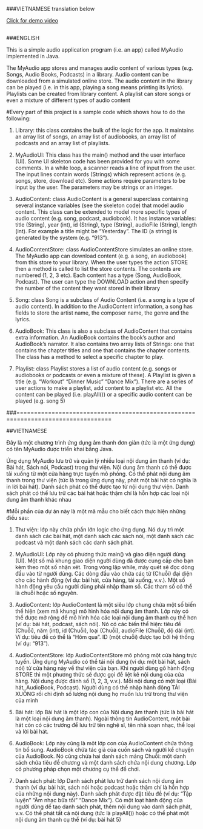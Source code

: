 ###VIETNAMESE translation below


<a href = "https://drive.google.com/drive/folders/1nIHVzezOzOM2ZuvnHWou7NtjhrcpCZzi?usp=drive_link">
Click for demo video</a>


##


###ENGLISH

This is a simple audio application program (i.e. an app) called MyAudio implemented in Java.

The MyAudio app stores and manages audio content of various types (e.g. Songs, Audio Books, Podcasts) in a library. Audio content can be downloaded from a simulated online store.
The audio content in the library can be played (i.e. in this app, playing a song means printing its lyrics). 
Playlists can be created from library content. A playlist can store songs or even a mixture of different types of audio content

#Every part of this project is a sample code which shows how to do the following:

1.	Library: this class contains the bulk of the logic for the app. It maintains an array list of songs, an array list of audiobooks, an array list of podcasts and an array list of playlists. 

2.	MyAudioUI: This class has the main() method and the user interface (UI). Some UI skeleton code has been provided for you with some comments. In a while loop, a scanner reads a line of input from the user. The input lines contain words (Strings) which represent actions (e.g. songs, store, download etc). Some actions require parameters to be input by the user. The parameters may be strings or an integer. 

3.	AudioContent: class AudioContent is a general superclass containing several instance variables (see the skeleton code) that model audio content. This class can be extended to model more specific types of audio content (e.g. song, podcast, audiobook). It has instance variables: title (String), year (int), id (String), type (String), audioFile (String), length (int). For example a title might be “Yesterday”. The ID (a string) is generated by the system (e.g. “913”). 

4.	AudioContentStore: class AudioContentStore simulates an online store. The MyAudio app can download content (e.g. a song, an audiobook) from this store to your library. When the user types the action STORE then a method is called to list the store contents. The contents are numbered (1, 2, 3 etc). Each content has a type (Song, AudioBook, Podcast). The user can type the DOWNLOAD action and then specify the number of the content they want stored in their library
   
5.	Song: class Song is a subclass of Audio Content (i.e. a song is a type of audio content). In addition to the AudioContent information, a song has fields to store the artist name, the composer name, the genre and the lyrics.
   
6.	AudioBook: This class is also a subclass of AudioContent that contains extra information. An AudioBook contains the book’s author and AudioBook’s narrator. It also contains two array lists of Strings: one that contains the chapter titles and one that contains the chapter contents. The class has a method to select a specific chapter to play. 

7.	Playlist: class Playlist stores a list of audio content (e.g. songs or audiobooks or podcasts or even a mixture of these). A Playlist is given a title (e.g. “Workout” “Dinner Music” “Dance Mix”). There are a series of user actions to make a playlist, add content to a playlist etc. All the content can be played (i.e. playAll()) or a specific audio content can be played (e.g. song 5)

###=================================================================================

##VIETNAMESE

Đây là một chương trình ứng dụng âm thanh đơn giản (tức là một ứng dụng) có tên MyAudio được triển khai bằng Java.

Ứng dụng MyAudio lưu trữ và quản lý nhiều loại nội dung âm thanh (ví dụ: Bài hát, Sách nói, Podcast) trong thư viện. Nội dung âm thanh có thể được tải xuống từ một cửa hàng trực tuyến mô phỏng.
Có thể phát nội dung âm thanh trong thư viện (tức là trong ứng dụng này, phát một bài hát có nghĩa là in lời bài hát).
Danh sách phát có thể được tạo từ nội dung thư viện. Danh sách phát có thể lưu trữ các bài hát hoặc thậm chí là hỗn hợp các loại nội dung âm thanh khác nhau

#Mỗi phần của dự án này là một mã mẫu cho biết cách thực hiện những điều sau:

1. Thư viện: lớp này chứa phần lớn logic cho ứng dụng. Nó duy trì một danh sách các bài hát, một danh sách các sách nói, một danh sách các podcast và một danh sách các danh sách phát.

2. MyAudioUI: Lớp này có phương thức main() và giao diện người dùng (UI). Một số mã khung giao diện người dùng đã được cung cấp cho bạn kèm theo một số nhận xét. Trong vòng lặp while, máy quét sẽ đọc dòng đầu vào từ người dùng. Các dòng đầu vào chứa các từ (Chuỗi) đại diện cho các hành động (ví dụ: bài hát, cửa hàng, tải xuống, v.v.). Một số hành động yêu cầu người dùng phải nhập tham số. Các tham số có thể là chuỗi hoặc số nguyên.

3. AudioContent: lớp AudioContent là một siêu lớp chung chứa một số biến thể hiện (xem mã khung) mô hình hóa nội dung âm thanh. Lớp này có thể được mở rộng để mô hình hóa các loại nội dung âm thanh cụ thể hơn (ví dụ: bài hát, podcast, sách nói). Nó có các biến thể hiện: tiêu đề (Chuỗi), năm (int), id (Chuỗi), loại (Chuỗi), audioFile (Chuỗi), độ dài (int). Ví dụ: tiêu đề có thể là “Hôm qua”. ID (một chuỗi) được tạo bởi hệ thống (ví dụ: “913”).

4. AudioContentStore: lớp AudioContentStore mô phỏng một cửa hàng trực tuyến. Ứng dụng MyAudio có thể tải nội dung (ví dụ: một bài hát, sách nói) từ cửa hàng này về thư viện của bạn. Khi người dùng gõ hành động STORE thì một phương thức sẽ được gọi để liệt kê nội dung của cửa hàng. Nội dung được đánh số (1, 2, 3, v.v.). Mỗi nội dung có một loại (Bài hát, AudioBook, Podcast). Người dùng có thể nhập hành động TẢI XUỐNG rồi chỉ định số lượng nội dung họ muốn lưu trữ trong thư viện của mình
   
5. Bài hát: lớp Bài hát là một lớp con của Nội dung âm thanh (tức là bài hát là một loại nội dung âm thanh). Ngoài thông tin AudioContent, một bài hát còn có các trường để lưu trữ tên nghệ sĩ, tên nhà soạn nhạc, thể loại và lời bài hát.
   
6. AudioBook: Lớp này cũng là một lớp con của AudioContent chứa thông tin bổ sung. AudioBook chứa tác giả của cuốn sách và người kể chuyện của AudioBook. Nó cũng chứa hai danh sách mảng Chuỗi: một danh sách chứa tiêu đề chương và một danh sách chứa nội dung chương. Lớp có phương pháp chọn một chương cụ thể để chơi.

7. Danh sách phát: lớp Danh sách phát lưu trữ danh sách nội dung âm thanh (ví dụ: bài hát, sách nói hoặc podcast hoặc thậm chí là hỗn hợp của những nội dung này). Danh sách phát được đặt tiêu đề (ví dụ: “Tập luyện” “Âm nhạc bữa tối” “Dance Mix”). Có một loạt hành động của người dùng để tạo danh sách phát, thêm nội dung vào danh sách phát, v.v. Có thể phát tất cả nội dung (tức là playAll()) hoặc có thể phát một nội dung âm thanh cụ thể (ví dụ: bài hát 5)
